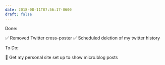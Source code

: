 ```yaml
---
date: 2018-08-11T07:56:17-0600
draft: false
---
```




Done:

✅ Removed Twitter cross-poster ✅ Scheduled deletion of my twitter history

To Do:

🔳 Get my personal site set up to show micro.blog posts



